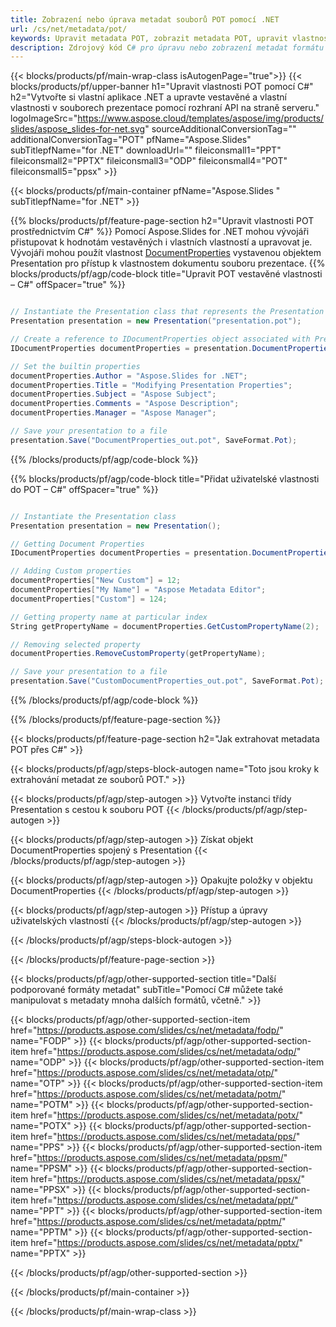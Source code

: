 ```yaml
---
title: Zobrazení nebo úprava metadat souborů POT pomocí .NET
url: /cs/net/metadata/pot/
keywords: Upravit metadata POT, zobrazit metadata POT, upravit vlastnosti POT, zobrazit vlastnosti POT
description: Zdrojový kód C# pro úpravu nebo zobrazení metadat formátu POT.
---
```


{{< blocks/products/pf/main-wrap-class isAutogenPage="true">}}
{{< blocks/products/pf/upper-banner h1="Upravit vlastnosti POT pomocí C#" h2="Vytvořte si vlastní aplikace .NET a upravte vestavěné a vlastní vlastnosti v souborech prezentace pomocí rozhraní API na straně serveru." logoImageSrc="https://www.aspose.cloud/templates/aspose/img/products/slides/aspose_slides-for-net.svg" sourceAdditionalConversionTag="" additionalConversionTag="POT" pfName="Aspose.Slides" subTitlepfName="for .NET" downloadUrl="" fileiconsmall1="PPT" fileiconsmall2="PPTX" fileiconsmall3="ODP" fileiconsmall4="POT" fileiconsmall5="ppsx" >}}

{{< blocks/products/pf/main-container pfName="Aspose.Slides " subTitlepfName="for .NET" >}}

{{% blocks/products/pf/feature-page-section  h2="Upravit vlastnosti POT prostřednictvím C#" %}}
Pomocí Aspose.Slides for .NET mohou vývojáři přistupovat k hodnotám vestavěných i vlastních vlastností a upravovat je. Vývojáři mohou použít vlastnost [DocumentProperties](https://reference.aspose.com/slides/net/aspose.slides/documentproperties/) vystavenou objektem Presentation pro přístup k vlastnostem dokumentu souboru prezentace.
{{% blocks/products/pf/agp/code-block title="Upravit POT vestavěné vlastnosti – C#" offSpacer="true" %}}

```cs

// Instantiate the Presentation class that represents the Presentation
Presentation presentation = new Presentation("presentation.pot");

// Create a reference to IDocumentProperties object associated with Presentation
IDocumentProperties documentProperties = presentation.DocumentProperties;

// Set the builtin properties
documentProperties.Author = "Aspose.Slides for .NET";
documentProperties.Title = "Modifying Presentation Properties";
documentProperties.Subject = "Aspose Subject";
documentProperties.Comments = "Aspose Description";
documentProperties.Manager = "Aspose Manager";

// Save your presentation to a file
presentation.Save("DocumentProperties_out.pot", SaveFormat.Pot);
```

{{% /blocks/products/pf/agp/code-block %}}

{{% blocks/products/pf/agp/code-block title="Přidat uživatelské vlastnosti do POT – C#" offSpacer="true" %}}

```cs

// Instantiate the Presentation class
Presentation presentation = new Presentation();

// Getting Document Properties
IDocumentProperties documentProperties = presentation.DocumentProperties;

// Adding Custom properties
documentProperties["New Custom"] = 12;
documentProperties["My Name"] = "Aspose Metadata Editor";
documentProperties["Custom"] = 124;

// Getting property name at particular index
String getPropertyName = documentProperties.GetCustomPropertyName(2);

// Removing selected property
documentProperties.RemoveCustomProperty(getPropertyName);

// Save your presentation to a file
presentation.Save("CustomDocumentProperties_out.pot", SaveFormat.Pot);
```

{{% /blocks/products/pf/agp/code-block %}}

{{% /blocks/products/pf/feature-page-section %}}

{{< blocks/products/pf/feature-page-section  h2="Jak extrahovat metadata POT přes C#" >}}

{{< blocks/products/pf/agp/steps-block-autogen name="Toto jsou kroky k extrahování metadat ze souborů POT." >}}

{{< blocks/products/pf/agp/step-autogen >}}
Vytvořte instanci třídy Presentation s cestou k souboru POT
{{< /blocks/products/pf/agp/step-autogen >}}

{{< blocks/products/pf/agp/step-autogen >}}
Získat objekt DocumentProperties spojený s Presentation
{{< /blocks/products/pf/agp/step-autogen >}}

{{< blocks/products/pf/agp/step-autogen >}}
Opakujte položky v objektu DocumentProperties
{{< /blocks/products/pf/agp/step-autogen >}}

{{< blocks/products/pf/agp/step-autogen >}}
Přístup a úpravy uživatelských vlastností
{{< /blocks/products/pf/agp/step-autogen >}}

{{< /blocks/products/pf/agp/steps-block-autogen >}}

{{< /blocks/products/pf/feature-page-section >}}

{{< blocks/products/pf/agp/other-supported-section title="Další podporované formáty metadat" subTitle="Pomocí C# můžete také manipulovat s metadaty mnoha dalších formátů, včetně." >}}

{{< blocks/products/pf/agp/other-supported-section-item href="https://products.aspose.com/slides/cs/net/metadata/fodp/" name="FODP" >}}
{{< blocks/products/pf/agp/other-supported-section-item href="https://products.aspose.com/slides/cs/net/metadata/odp/" name="ODP" >}}
{{< blocks/products/pf/agp/other-supported-section-item href="https://products.aspose.com/slides/cs/net/metadata/otp/" name="OTP" >}}
{{< blocks/products/pf/agp/other-supported-section-item href="https://products.aspose.com/slides/cs/net/metadata/potm/" name="POTM" >}}
{{< blocks/products/pf/agp/other-supported-section-item href="https://products.aspose.com/slides/cs/net/metadata/potx/" name="POTX" >}}
{{< blocks/products/pf/agp/other-supported-section-item href="https://products.aspose.com/slides/cs/net/metadata/pps/" name="PPS" >}}
{{< blocks/products/pf/agp/other-supported-section-item href="https://products.aspose.com/slides/cs/net/metadata/ppsm/" name="PPSM" >}}
{{< blocks/products/pf/agp/other-supported-section-item href="https://products.aspose.com/slides/cs/net/metadata/ppsx/" name="PPSX" >}}
{{< blocks/products/pf/agp/other-supported-section-item href="https://products.aspose.com/slides/cs/net/metadata/ppt/" name="PPT" >}}
{{< blocks/products/pf/agp/other-supported-section-item href="https://products.aspose.com/slides/cs/net/metadata/pptm/" name="PPTM" >}}
{{< blocks/products/pf/agp/other-supported-section-item href="https://products.aspose.com/slides/cs/net/metadata/pptx/" name="PPTX" >}}


{{< /blocks/products/pf/agp/other-supported-section >}}

{{< /blocks/products/pf/main-container >}}
    
{{< /blocks/products/pf/main-wrap-class >}}